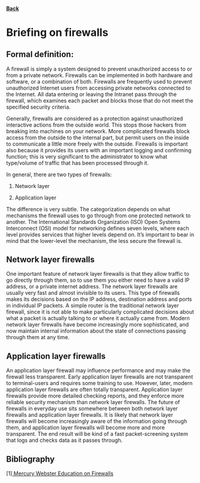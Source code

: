 #### [Back](./README.md)

# Briefing on firewalls

## Formal definition:


A firewall is simply a system designed to prevent unauthorized access to or from a private network. Firewalls can be implemented in both hardware and software, or a combination of both. Firewalls are frequently used to prevent unauthorized Internet users from accessing private networks connected to the Internet. All data entering or leaving the Intranet pass through the firewall, which examines each packet and blocks those that do not meet the specified security criteria.


Generally, firewalls are considered as a protection against unauthorized interactive actions from the outside world. This stops those hackers from breaking into machines on your network. More complicated firewalls block access from the outside to the internal part, but permit users on the inside to communicate a little more freely with the outside.
Firewalls is important also because it provides its users with an important logging and confirming function; this is very significant to the administrator to know what type/volume of traffic that has been processed through it. 



In general, there are two types of firewalls:


1.	Network layer

2.	Application layer

The difference is very subtle. The categorization depends on what mechanisms the firewall uses to go through from one protected network to another. The International Standards Organization (ISO) Open Systems Interconnect (OSI) model for networking defines seven levels, where each level provides services that higher levels depend on. It’s important to bear in mind that the lower-level the mechanism, the less secure the firewall is.





## Network layer firewalls

One important feature of network layer firewalls is that they allow traffic to go directly through them, so to use them you either need to have a valid IP address, or a private internet address. The network layer firewalls are usually very fast and almost invisible to its users.
This type of firewalls makes its decisions based on the IP address, destination address and ports in individual IP packets. A simple router is the traditional network layer firewall, since it is not able to make particularly complicated decisions about what a packet is actually talking to or where it actually came from. Modern network layer firewalls have become increasingly more sophisticated, and now maintain internal information about the state of connections passing through them at any time.


## Application layer firewalls

An application layer firewall may influence performance and may make the firewall less transparent. Early application layer firewalls are not transparent to terminal-users and requires some training to use. However, later, modern application layer firewalls are often totally transparent. Application layer firewalls provide more detailed checking reports, and they enforce more reliable security mechanism than network layer firewalls.
The future of firewalls in everyday use sits somewhere between both network layer firewalls and application layer firewalls. It is likely that network layer firewalls will become increasingly aware of the information going through them, and application layer firewalls will become more and more transparent. The end result will be kind of a fast packet-screening system that logs and checks data as it passes through.


## Bibliography

[1][ Mercury Webster Education on Firewalls](http://mercury.webster.edu/aleshunas/COSC%205130/Chapter-22.pdf)

